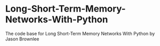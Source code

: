 # Long-Short-Term-Memory-Networks-With-Python
The code base for Long Short-Term Memory Networks With Python by Jason Brownlee
